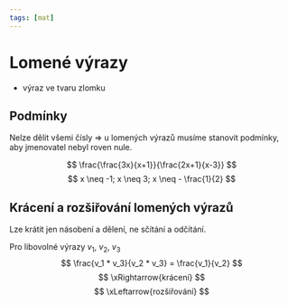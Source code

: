 ```yaml
---
tags: [mat]
---
```

# Lomené výrazy
- výraz ve tvaru zlomku
## Podmínky
Nelze dělit všemi čísly => u lomených výrazů musíme stanovit podmínky, aby jmenovatel nebyl roven nule.

$$
\frac{\frac{3x}{x+1}}{\frac{2x+1}{x-3}}
$$
$$
x \neq -1; x \neq 3; x \neq - \frac{1}{2}
$$
## Krácení a rozšiřování lomených výrazů
Lze krátit jen násobení a dělení, ne sčítání a odčítání.

Pro libovolné výrazy $v_1$, $v_2$, $v_3$
$$
\frac{v_1 * v_3}{v_2 * v_3} = \frac{v_1}{v_2}
$$
$$
\xRightarrow{krácení}
$$
$$
\xLeftarrow{rozšiřování}
$$
